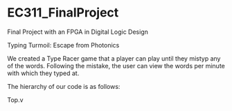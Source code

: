 # EC311_FinalProject
Final Project with an FPGA in Digital Logic Design

Typing Turmoil: Escape from Photonics

We created a Type Racer game that a player can play until they mistyp any of the words. Following the mistake, the user can view the words per minute with which they typed at. 

The hierarchy of our code is as follows:

Top.v

